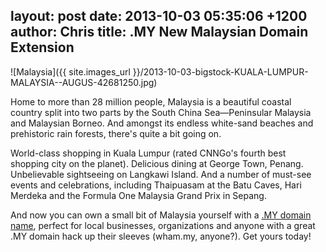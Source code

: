 layout: post
date: 2013-10-03 05:35:06 +1200
author: Chris
title: .MY New Malaysian Domain Extension
----

![Malaysia]({{ site.images_url }}/2013-10-03-bigstock-KUALA-LUMPUR-MALAYSIA--AUGUS-42681250.jpg)

Home to more than 28 million people, Malaysia is a beautiful coastal country split into two parts by the South China Sea—Peninsular Malaysia and Malaysian Borneo. And amongst its endless white-sand beaches and prehistoric rain forests, there's quite a bit going on.

World-class shopping in Kuala Lumpur (rated CNNGo's fourth best shopping city on the planet). Delicious dining at George Town, Penang. Unbelievable sightseeing on Langkawi Island. And a number of must-see events and celebrations, including Thaipuasam at the Batu Caves, Hari Merdeka and the Formula One Malaysia Grand Prix in Sepang. 

And now you can own a small bit of Malaysia yourself with a [.MY domain name][1], perfect for local businesses, organizations and anyone with a great .MY domain hack up their sleeves (wham.my, anyone?). Get yours today!

[1]:https://iwantmyname.com/domains/my-malaysian-domain-name-registration-for-malaysia

<!-- more -->